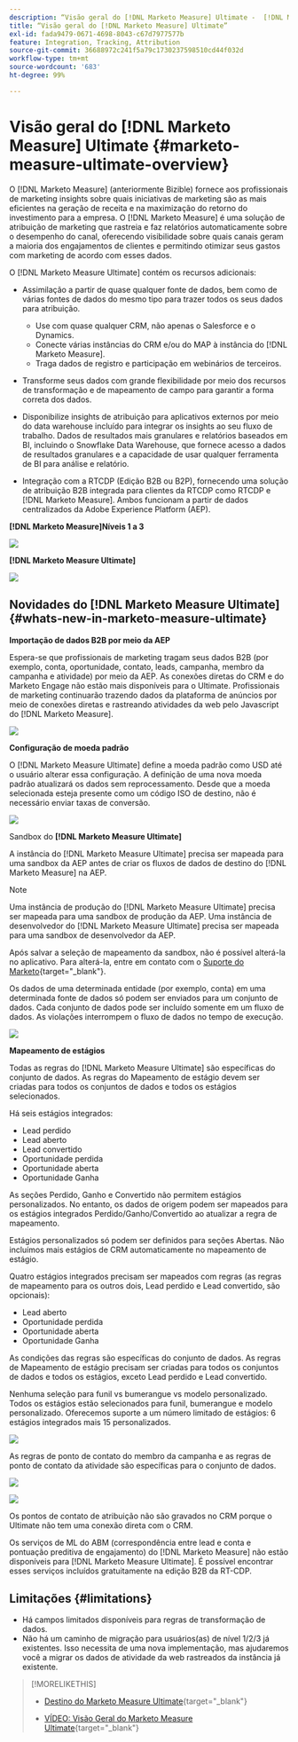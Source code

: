 ```yaml
---
description: “Visão geral do [!DNL Marketo Measure] Ultimate -  [!DNL Marketo Measure]”
title: “Visão geral do [!DNL Marketo Measure] Ultimate”
exl-id: fada9479-0671-4698-8043-c67d7977577b
feature: Integration, Tracking, Attribution
source-git-commit: 36688972c241f5a79c1730237598510cd44f032d
workflow-type: tm+mt
source-wordcount: '683'
ht-degree: 99%

---
```


# Visão geral do [!DNL Marketo Measure] Ultimate {#marketo-measure-ultimate-overview}

O [!DNL Marketo Measure] (anteriormente Bizible) fornece aos profissionais de marketing insights sobre quais iniciativas de marketing são as mais eficientes na geração de receita e na maximização do retorno do investimento para a empresa. O [!DNL Marketo Measure] é uma solução de atribuição de marketing que rastreia e faz relatórios automaticamente sobre o desempenho do canal, oferecendo visibilidade sobre quais canais geram a maioria dos engajamentos de clientes e permitindo otimizar seus gastos com marketing de acordo com esses dados.

O [!DNL Marketo Measure Ultimate] contém os recursos adicionais:

* Assimilação a partir de quase qualquer fonte de dados, bem como de várias fontes de dados do mesmo tipo para trazer todos os seus dados para atribuição.
   * Use com quase qualquer CRM, não apenas o Salesforce e o Dynamics.
   * Conecte várias instâncias do CRM e/ou do MAP à instância do [!DNL Marketo Measure].
   * Traga dados de registro e participação em webinários de terceiros.

* Transforme seus dados com grande flexibilidade por meio dos recursos de transformação e de mapeamento de campo para garantir a forma correta dos dados.

* Disponibilize insights de atribuição para aplicativos externos por meio do data warehouse incluído para integrar os insights ao seu fluxo de trabalho. Dados de resultados mais granulares e relatórios baseados em BI, incluindo o Snowflake Data Warehouse, que fornece acesso a dados de resultados granulares e a capacidade de usar qualquer ferramenta de BI para análise e relatório.

* Integração com a RTCDP (Edição B2B ou B2P), fornecendo uma solução de atribuição B2B integrada para clientes da RTCDP como RTCDP e [!DNL Marketo Measure]. Ambos funcionam a partir de dados centralizados da Adobe Experience Platform (AEP).

**[!DNL Marketo Measure]Níveis 1 a 3**

![](assets/marketo-measure-ultimate-overview-1.png)

**[!DNL Marketo Measure Ultimate]**

![](assets/marketo-measure-ultimate-overview-2.png)

## Novidades do [!DNL Marketo Measure Ultimate] {#whats-new-in-marketo-measure-ultimate}

**Importação de dados B2B por meio da AEP**

Espera-se que profissionais de marketing tragam seus dados B2B (por exemplo, conta, oportunidade, contato, leads, campanha, membro da campanha e atividade) por meio da AEP. As conexões diretas do CRM e do Marketo Engage não estão mais disponíveis para o Ultimate. Profissionais de marketing continuarão trazendo dados da plataforma de anúncios por meio de conexões diretas e rastreando atividades da web pelo Javascript do [!DNL Marketo Measure].

![](assets/marketo-measure-ultimate-overview-3.png)

**Configuração de moeda padrão**

O [!DNL Marketo Measure Ultimate] define a moeda padrão como USD até o usuário alterar essa configuração. A definição de uma nova moeda padrão atualizará os dados sem reprocessamento. Desde que a moeda selecionada esteja presente como um código ISO de destino, não é necessário enviar taxas de conversão.

![](assets/marketo-measure-ultimate-overview-4.png)

Sandbox do **[!DNL Marketo Measure Ultimate]**

A instância do [!DNL Marketo Measure Ultimate] precisa ser mapeada para uma sandbox da AEP antes de criar os fluxos de dados de destino do [!DNL Marketo Measure] na AEP.

>[!NOTE]
>
>Uma instância de produção do [!DNL Marketo Measure Ultimate] precisa ser mapeada para uma sandbox de produção da AEP. Uma instância de desenvolvedor do [!DNL Marketo Measure Ultimate] precisa ser mapeada para uma sandbox de desenvolvedor da AEP.

Após salvar a seleção de mapeamento da sandbox, não é possível alterá-la no aplicativo. Para alterá-la, entre em contato com o [Suporte do Marketo](https://nation.marketo.com/t5/support/ct-p/Support){target="_blank"}.

Os dados de uma determinada entidade (por exemplo, conta) em uma determinada fonte de dados só podem ser enviados para um conjunto de dados. Cada conjunto de dados pode ser incluído somente em um fluxo de dados. As violações interrompem o fluxo de dados no tempo de execução.

![](assets/marketo-measure-ultimate-overview-5.png)

**Mapeamento de estágios**

Todas as regras do [!DNL Marketo Measure Ultimate] são específicas do conjunto de dados. As regras do Mapeamento de estágio devem ser criadas para todos os conjuntos de dados e todos os estágios selecionados.

Há seis estágios integrados:

* Lead perdido
* Lead aberto
* Lead convertido
* Oportunidade perdida
* Oportunidade aberta
* Oportunidade Ganha

As seções Perdido, Ganho e Convertido não permitem estágios personalizados. No entanto, os dados de origem podem ser mapeados para os estágios integrados Perdido/Ganho/Convertido ao atualizar a regra de mapeamento.

Estágios personalizados só podem ser definidos para seções Abertas.
Não incluímos mais estágios de CRM automaticamente no mapeamento de estágio.

Quatro estágios integrados precisam ser mapeados com regras (as regras de mapeamento para os outros dois, Lead perdido e Lead convertido, são opcionais):

* Lead aberto
* Oportunidade perdida
* Oportunidade aberta
* Oportunidade Ganha

As condições das regras são específicas do conjunto de dados. As regras de Mapeamento de estágio precisam ser criadas para todos os conjuntos de dados e todos os estágios, exceto Lead perdido e Lead convertido.

Nenhuma seleção para funil vs bumerangue vs modelo personalizado. Todos os estágios estão selecionados para funil, bumerangue e modelo personalizado. Oferecemos suporte a um número limitado de estágios: 6 estágios integrados mais 15 personalizados.

![](assets/marketo-measure-ultimate-overview-6.png)

As regras de ponto de contato do membro da campanha e as regras de ponto de contato da atividade são específicas para o conjunto de dados.

![](assets/marketo-measure-ultimate-overview-7.png)

![](assets/marketo-measure-ultimate-overview-8.png)

Os pontos de contato de atribuição não são gravados no CRM porque o Ultimate não tem uma conexão direta com o CRM.

Os serviços de ML do ABM (correspondência entre lead e conta e pontuação preditiva de engajamento) do [!DNL Marketo Measure] não estão disponíveis para [!DNL Marketo Measure Ultimate]. É possível encontrar esses serviços incluídos gratuitamente na edição B2B da RT-CDP.

## Limitações {#limitations}

* Há campos limitados disponíveis para regras de transformação de dados.
* Não há um caminho de migração para usuários(as) de nível 1/2/3 já existentes. Isso necessita de uma nova implementação, mas ajudaremos você a migrar os dados de atividade da web rastreados da instância já existente.

>[!MORELIKETHIS]
>
>* [Destino do Marketo Measure Ultimate](https://experienceleague.adobe.com/docs/experience-platform/destinations/catalog/adobe/marketo-measure-ultimate.html?lang=pt-BR){target="_blank"}
>
>* [VÍDEO: Visão Geral do Marketo Measure Ultimate](https://experienceleague.adobe.com/en/docs/marketo-measure-learn/tutorials/marketo-measure-ultimate/overview){target="_blank"}
